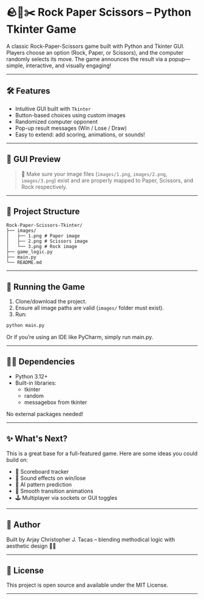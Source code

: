 # 🪨📄✂️ Rock Paper Scissors – Python Tkinter Game

A classic Rock-Paper-Scissors game built with Python and Tkinter GUI. Players choose an option (Rock, Paper, or Scissors), and the computer randomly selects its move. The game announces the result via a popup—simple, interactive, and visually engaging!

---

## 🛠 Features

- Intuitive GUI built with `Tkinter`
- Button-based choices using custom images
- Randomized computer opponent
- Pop-up result messages (Win / Lose / Draw)
- Easy to extend: add scoring, animations, or sounds!

---

## 📸 GUI Preview

> 🎨 Make sure your image files (`images/1.png`, `images/2.png`, `images/3.png`) exist and are properly mapped to Paper, Scissors, and Rock respectively.

---

## 📂 Project Structure
```
Rock-Paper-Scissors-Tkinter/ 
├── images/ 
│   ├── 1.png # Paper image 
│   ├── 2.png # Scissors image 
│   └── 3.png # Rock image 
├── game_logic.py 
├── main.py 
└── README.md
```


---

## 🚀 Running the Game

1. Clone/download the project.
2. Ensure all image paths are valid (`images/` folder must exist).
3. Run:

```bash
python main.py
```
Or if you’re using an IDE like PyCharm, simply run main.py.

---

## 👨‍💻 Dependencies
- Python 3.12+
- Built-in libraries:
  - tkinter
  - random
  - messagebox from tkinter

No external packages needed!

---

## ✨ What's Next?
This is a great base for a full-featured game. Here are some ideas you could build on:

- 🧮 Scoreboard tracker
- 🎵 Sound effects on win/lose
- 🧠 AI pattern prediction
- 🎨 Smooth transition animations
- 🕹️ Multiplayer via sockets or GUI toggles

---

## 📌 Author
Built by Arjay Christopher J. Tacas – blending methodical logic with aesthetic design 🎨🧠

---

## 📃 License
This project is open source and available under the MIT License.

---